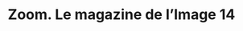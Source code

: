 ---
ref: sol-321-0037
title: ["Zoom. Le magazine de l’Image 14"]
author_name: ["Pete Turner"]
publisher: ["unknown publisher"]
year: "y1972"
origin: ["France"]
formats: ["magazine"]
disciplines: ["graphic-design"]
tags:
layout: artifact
status: ["scan"]
published: false
int_published: false
image_count:
date_added: 2023-06-16
batch:
---